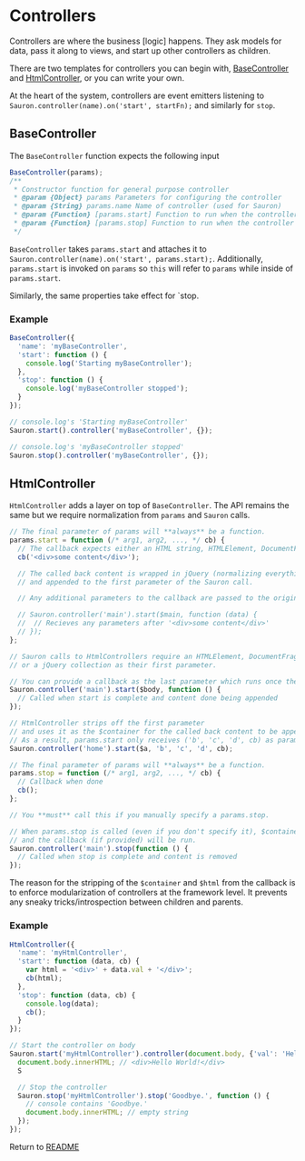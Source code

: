 # Controllers
Controllers are where the business \[logic\] happens. They ask models for data, pass it along to views, and start up other controllers as children.

There are two templates for controllers you can begin with, [BaseController](#basecontroller) and [HtmlController](#htmlcontroller), or you can write your own.

At the heart of the system, controllers are event emitters listening to `Sauron.controller(name).on('start', startFn);` and similarly for `stop`.

## BaseController
The `BaseController` function expects the following input
```js
BaseController(params);
/**
 * Constructor function for general purpose controller
 * @param {Object} params Parameters for configuring the controller
 * @param {String} params.name Name of controller (used for Sauron)
 * @param {Function} [params.start] Function to run when the controller is started via Sauron
 * @param {Function} [params.stop] Function to run when the controller is stopped via Sauron
 */
```

`BaseController` takes `params.start` and attaches it to `Sauron.controller(name).on('start', params.start);`. Additionally, `params.start` is invoked on `params` so `this` will refer to `params` while inside of `params.start`.

Similarly, the same properties take effect for `stop.

### Example
```js
BaseController({
  'name': 'myBaseController',
  'start': function () {
    console.log('Starting myBaseController');
  },
  'stop': function () {
    console.log('myBaseController stopped');
  }
});

// console.log's 'Starting myBaseController'
Sauron.start().controller('myBaseController', {});

// console.log's 'myBaseController stopped'
Sauron.stop().controller('myBaseController', {});
```

## HtmlController
`HtmlController` adds a layer on top of `BaseController`. The API remains the same but we require normalization from `params` and `Sauron` calls.

```js
// The final parameter of params will **always** be a function.
params.start = function (/* arg1, arg2, ..., */ cb) {
  // The callback expects either an HTML string, HTMLElement, DocumentFragment, or jQuery collection.
  cb('<div>some content</div>');

  // The called back content is wrapped in jQuery (normalizing everything into a jQuery collection)
  // and appended to the first parameter of the Sauron call.

  // Any additional parameters to the callback are passed to the original callback (if provided).

  // Sauron.controller('main').start($main, function (data) {
  //  // Recieves any parameters after '<div>some content</div>'
  // });
};

// Sauron calls to HtmlControllers require an HTMLElement, DocumentFragment,
// or a jQuery collection as their first parameter.

// You can provide a callback as the last parameter which runs once the controller has been started.
Sauron.controller('main').start($body, function () {
  // Called when start is complete and content done being appended
});

// HtmlController strips off the first parameter
// and uses it as the $container for the called back content to be appended to.
// As a result, params.start only receives ('b', 'c', 'd', cb) as parameters.
Sauron.controller('home').start($a, 'b', 'c', 'd', cb);
```

```js
// The final parameter of params will **always** be a function.
params.stop = function (/* arg1, arg2, ..., */ cb) {
  // Callback when done
  cb();
};

// You **must** call this if you manually specify a params.stop.

// When params.stop is called (even if you don't specify it), $container will be emptied
// and the callback (if provided) will be run.
Sauron.controller('main').stop(function () {
  // Called when stop is complete and content is removed
});
```

The reason for the stripping of the `$container` and `$html` from the callback is to enforce modularization of controllers at the framework level. It prevents any sneaky tricks/introspection between children and parents.

### Example
```js
HtmlController({
  'name': 'myHtmlController',
  'start': function (data, cb) {
    var html = '<div>' + data.val + '</div>';
    cb(html);
  },
  'stop': function (data, cb) {
    console.log(data);
    cb();
  }
});

// Start the controller on body
Sauron.start('myHtmlController').controller(document.body, {'val': 'Hello World!'}, function () {
  document.body.innerHTML; // <div>Hello World!</div>
  S

  // Stop the controller
  Sauron.stop('myHtmlController').stop('Goodbye.', function () {
    // console contains 'Goodbye.'
    document.body.innerHTML; // empty string
  });
});
```

Return to [README][readme]

[readme]: https://github.com/Ensighten/Halo/blob/master/README.md